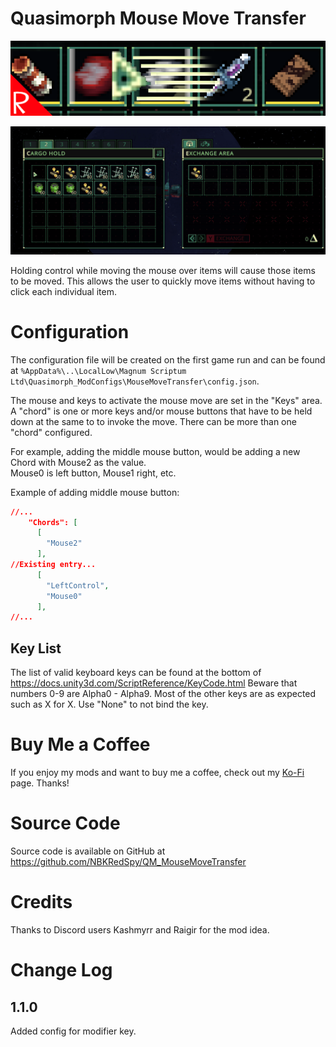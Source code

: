 # Quasimorph Mouse Move Transfer

![thumbnail icon](media/thumbnail.png)

![Move demo](media/MoveDemo.gif)

Holding control while moving the mouse over items will cause those items to be moved.
This allows the user to quickly move items without having to click each individual item.

# Configuration

The configuration file will be created on the first game run and can be found at `%AppData%\..\LocalLow\Magnum Scriptum Ltd\Quasimorph_ModConfigs\MouseMoveTransfer\config.json`.

The mouse and keys to activate the mouse move are set in the "Keys" area.
A "chord" is one or more keys and/or mouse buttons that have to be held down at the same to to invoke the move.
There can be more than one "chord" configured.

For example, adding the middle mouse button, would be adding a new Chord with Mouse2 as the value.  
Mouse0 is left button, Mouse1 right, etc.

Example of adding middle mouse button:
```json
//...
    "Chords": [
      [
        "Mouse2"
      ],
//Existing entry...
      [
        "LeftControl",
        "Mouse0"
      ],
//...
```

## Key List
The list of valid keyboard keys can be found  at the bottom of https://docs.unity3d.com/ScriptReference/KeyCode.html
Beware that numbers 0-9 are Alpha0 - Alpha9.  Most of the other keys are as expected such as X for X.
Use "None" to not bind the key.


# Buy Me a Coffee
If you enjoy my mods and want to buy me a coffee, check out my [Ko-Fi](https://ko-fi.com/nbkredspy71915) page.
Thanks!

# Source Code
Source code is available on GitHub at https://github.com/NBKRedSpy/QM_MouseMoveTransfer

# Credits

Thanks to Discord users Kashmyrr and Raigir for the mod idea.

# Change Log

## 1.1.0
Added config for modifier key.
